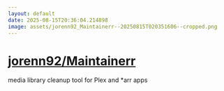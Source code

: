 ```yaml
---
layout: default
date: 2025-08-15T20:36:04.214898
image: assets/jorenn92_Maintainerr--20250815T020351606--cropped.png
---
```


# [jorenn92/Maintainerr](https://github.com/jorenn92/Maintainerr)

media library cleanup tool for Plex and *arr apps
